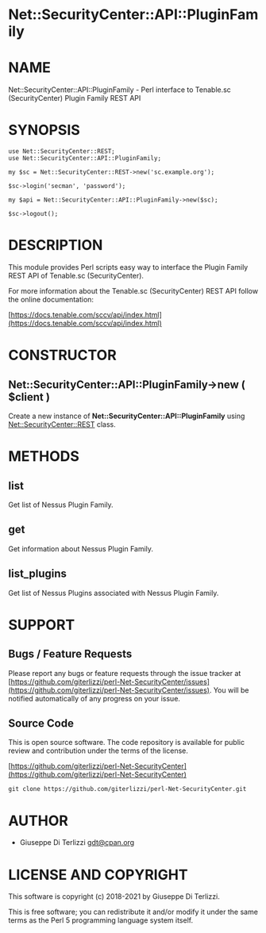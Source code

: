 # Net::SecurityCenter::API::PluginFamily
# NAME

Net::SecurityCenter::API::PluginFamily - Perl interface to Tenable.sc (SecurityCenter) Plugin Family REST API

# SYNOPSIS

    use Net::SecurityCenter::REST;
    use Net::SecurityCenter::API::PluginFamily;

    my $sc = Net::SecurityCenter::REST->new('sc.example.org');

    $sc->login('secman', 'password');

    my $api = Net::SecurityCenter::API::PluginFamily->new($sc);

    $sc->logout();

# DESCRIPTION

This module provides Perl scripts easy way to interface the Plugin Family REST API of Tenable.sc
(SecurityCenter).

For more information about the Tenable.sc (SecurityCenter) REST API follow the online documentation:

[https://docs.tenable.com/sccv/api/index.html](https://docs.tenable.com/sccv/api/index.html)

# CONSTRUCTOR

## Net::SecurityCenter::API::PluginFamily->new ( $client )

Create a new instance of **Net::SecurityCenter::API::PluginFamily** using [Net::SecurityCenter::REST](https://metacpan.org/pod/Net%3A%3ASecurityCenter%3A%3AREST) class.

# METHODS

## list

Get list of Nessus Plugin Family.

## get

Get information about Nessus Plugin Family.

## list\_plugins

Get list of Nessus Plugins associated with Nessus Plugin Family.

# SUPPORT

## Bugs / Feature Requests

Please report any bugs or feature requests through the issue tracker
at [https://github.com/giterlizzi/perl-Net-SecurityCenter/issues](https://github.com/giterlizzi/perl-Net-SecurityCenter/issues).
You will be notified automatically of any progress on your issue.

## Source Code

This is open source software.  The code repository is available for
public review and contribution under the terms of the license.

[https://github.com/giterlizzi/perl-Net-SecurityCenter](https://github.com/giterlizzi/perl-Net-SecurityCenter)

    git clone https://github.com/giterlizzi/perl-Net-SecurityCenter.git

# AUTHOR

- Giuseppe Di Terlizzi <gdt@cpan.org>

# LICENSE AND COPYRIGHT

This software is copyright (c) 2018-2021 by Giuseppe Di Terlizzi.

This is free software; you can redistribute it and/or modify it under
the same terms as the Perl 5 programming language system itself.
